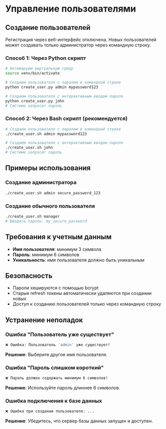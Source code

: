 # Управление пользователями

## Создание пользователей

Регистрация через веб-интерфейс отключена. Новых пользователей может создавать только администратор через командную строку.

### Способ 1: Через Python скрипт

```bash
# Активируем виртуальную среду
source venv/bin/activate

# Создаем пользователя с паролем в командной строке
python create_user.py admin mypassword123

# Создаем пользователя с интерактивным вводом пароля
python create_user.py john
# Система запросит пароль
```

### Способ 2: Через Bash скрипт (рекомендуется)

```bash
# Создаем пользователя с паролем в командной строке
./create_user.sh admin mypassword123

# Создаем пользователя с интерактивным вводом пароля
./create_user.sh john
# Система запросит пароль
```

## Примеры использования

### Создание администратора
```bash
./create_user.sh admin secure_password_123
```

### Создание обычного пользователя
```bash
./create_user.sh manager
# Введите пароль: my_secure_password
```

## Требования к учетным данным

- **Имя пользователя**: минимум 3 символа
- **Пароль**: минимум 6 символов
- **Уникальность**: имя пользователя должно быть уникальным

## Безопасность

- Пароли хешируются с помощью bcrypt
- Старые refresh токены автоматически удаляются при создании новых
- Доступ к созданию пользователей только через командную строку

## Устранение неполадок

### Ошибка "Пользователь уже существует"
```bash
❌ Ошибка: Пользователь 'admin' уже существует!
```
**Решение**: Выберите другое имя пользователя.

### Ошибка "Пароль слишком короткий"
```bash
❌ Пароль должен содержать минимум 6 символов!
```
**Решение**: Используйте пароль длиннее 6 символов.

### Ошибка подключения к базе данных
```bash
❌ Ошибка при создании пользователя: ...
```
**Решение**: Убедитесь, что сервер базы данных запущен и доступен.
